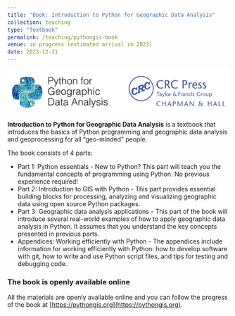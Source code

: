 ```yaml
---
title: "Book: Introduction to Python for Geographic Data Analysis"
collection: teaching
type: "Textbook"
permalink: /teaching/pythongis-book
venue: in progress (estimated arrival in 2023)
date: 2023-12-31
---
```


![PythonGIS book](PythonGIS-book-banner.png)

**Introduction to Python for Geographic Data Analysis** is a textbook that introduces the basics of Python programming and geographic data analysis and geoprocessing for all “geo-minded” people.

The book consists of 4 parts:

- Part 1: Python essentials - New to Python? This part will teach you the fundamental concepts of programming using Python. No previous experience required!
- Part 2: Introduction to GIS with Python - This part provides essential building blocks for processing, analyzing and visualizing geographic data using open source Python packages.
- Part 3: Geographic data analysis applications - This part of the book will introduce several real-world examples of how to apply geographic data analysis in Python. It assumes that you understand the key concepts presented in previous parts.
- Appendices: Working efficiently with Python - The appendices include information for working efficiently with Python: how to develop software with git, how to write and use Python script files, and tips for testing and debugging code.

### The book is openly available online

All the materials are openly available online and you can follow the progress of the book at [https://pythongis.org](https://pythongis.org).
